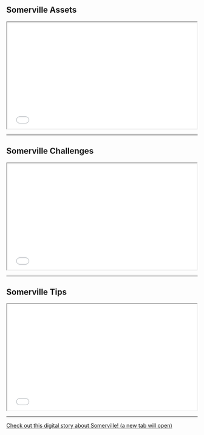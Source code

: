 ## Somerville Assets

<iframe src='//player.vimeo.com/video/112287602?title=0&amp;byline=0&amp;portrait=0&amp;autoplay=1' width='500' height='280' allowfullscreen></iframe>

___

## Somerville Challenges

<iframe src='//player.vimeo.com/video/114681561?title=0&amp;byline=0&amp;portrait=0&amp;autoplay=1' width='500' height='280' allowfullscreen></iframe>

___

## Somerville Tips

<iframe src='//player.vimeo.com/video/112287603?title=0&amp;byline=0&amp;portrait=0&amp;autoplay=1' width='500' height='280' allowfullscreen></iframe>

___

<div class='resource-external'>

[Check out this digital story about Somerville! (a new tab will open)](http://prezi.com/eb5pc7qvv8xp/untitled-prezi/?kw=view-eb5pc7qvv8xp&rc=ref-37310803)

</div>
